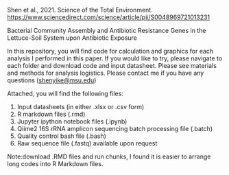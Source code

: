 Shen et al., 2021. Science of the Total Environment.
https://www.sciencedirect.com/science/article/pii/S0048969721013231

Bacterial Community Assembly and Antibiotic Resistance Genes in the Lettuce-Soil System upon Antibiotic Exposure

In this repository, you will find code for calculation and graphics for each analysis I performed in this paper. 
If you would like to try, please navigate to each folder and download code and input datasheet.
Please see materials and methods for analysis logistics.
Please contact me if you have any questions (shenyike@msu.edu)

Attached, you will find the following files:
1. Input datasheets (in either .xlsx or .csv form)
2. R markdown files (.rmd)
3. Jupyter ipython notebook files (.ipynb)
5. Qiime2 16S rRNA amplicon sequencing batch processing file (.batch)
6. Quality control bash file (.bash)
7. Raw sequence file (.fastq) available upon request

Note:download .RMD files and run chunks, I found it is easier to arrange long codes into R Markdown files.
